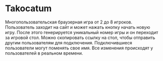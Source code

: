 # Takocatum
Многопользовательская браузерная игра от 2 до 8 игроков.
Пользователь заходит на сайт и может нажать кнопку начать новую игру.
После этого генерируется уникальный номер игры и он переходит за игровой стол.
Можно скопировать ссылку на стол, чтобы отправить другим пользователям для подключения.
Подключившиеся пользователи могут поменять свое имя.
Все изменения происходят у пользователей в реальном времени.
